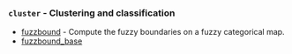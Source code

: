 ### `cluster` -  Clustering and classification
 
* [fuzzbound](fuzzbound.html) - Compute the fuzzy boundaries on a fuzzy categorical map.
* [fuzzbound_base](fuzzbound_base.html)
